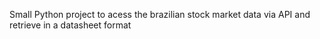 Small Python project to acess the brazilian stock market data via API and retrieve in a datasheet format
